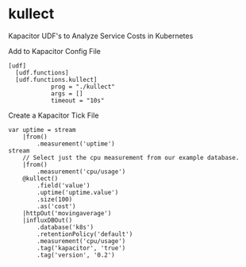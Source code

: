 # kullect
Kapacitor UDF's to Analyze Service Costs in Kubernetes

Add to Kapacitor Config File
```
[udf]
  [udf.functions]
  [udf.functions.kullect]
            prog = "./kullect"
            args = []
            timeout = "10s"
```
Create a Kapacitor Tick File
```
var uptime = stream
    |from()
        .measurement('uptime')
stream
    // Select just the cpu measurement from our example database.
    |from()
        .measurement('cpu/usage')
    @kullect()
        .field('value')
        .uptime('uptime.value')
        .size(100)
        .as('cost')
    |httpOut('movingaverage')
    |influxDBOut()
        .database('k8s')
        .retentionPolicy('default')
        .measurement('cpu/usage')
        .tag('kapacitor', 'true')
        .tag('version', '0.2')
```
